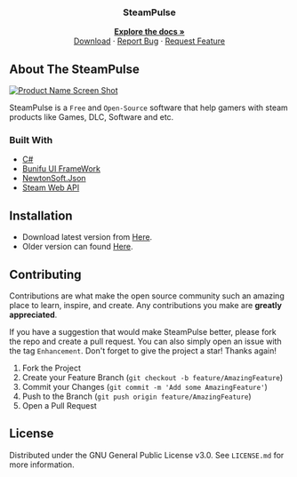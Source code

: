 <h3 align="center">SteamPulse</h3>
 
  <p align="center">
    <a href="https://github.com/amirhoseindavat/SteamPulse#readme"><strong>Explore the docs »</strong></a>
    <br />
    <a href="https://github.com/amirhoseindavat/SteamPulse/edit/main/README.md#installation">Download</a>
    ·
    <a href="https://github.com/amirhoseindavat/SteamPulse/issues">Report Bug</a>
    ·
    <a href="https://github.com/amirhoseindavat/SteamPulse/issues">Request Feature</a>
  </p>
</div>

## About The SteamPulse

[![Product Name Screen Shot][product-screenshot]](https://CodeMage.ir)

SteamPulse is a `Free` and `Open-Source` software that help gamers with steam products like Games, DLC, Software and etc.

<!--<p align="right">(<a href="#top">back to top</a>)</p>-->

### Built With

* [C#](https://docs.microsoft.com/en-us/dotnet/csharp)
* [Bunifu UI FrameWork](https://bunifuframework.com/)
* [NewtonSoft.Json](https://www.newtonsoft.com/json)
* [Steam Web API](https://partner.steamgames.com/doc/webapi_overview)

<!--### Prerequisites-->
## Installation

* Download latest version from [Here](https://cdn.codemage.ir/Projects/SteamPulse/Download/Latest). 
* Older version can found [Here](https://cdn.codemage.ir/Projects/SteamPulse/Download/OldVersions/).

<!-- ROADMAP 
## Roadmap

[ ] Feature 1

See the [open issues](https://github.com/amirhoseindavat/SteamPulse/issues) for a full list of proposed features (and known issues).-->

## Contributing

Contributions are what make the open source community such an amazing place to learn, inspire, and create. Any contributions you make are **greatly appreciated**.

If you have a suggestion that would make SteamPulse better, please fork the repo and create a pull request. You can also simply open an issue with the tag `Enhancement`.
Don't forget to give the project a star! Thanks again!

1. Fork the Project
2. Create your Feature Branch (`git checkout -b feature/AmazingFeature`)
3. Commit your Changes (`git commit -m 'Add some AmazingFeature'`)
4. Push to the Branch (`git push origin feature/AmazingFeature`)
5. Open a Pull Request

## License

Distributed under the GNU General Public License v3.0. See `LICENSE.md` for more information.


<!-- MARKDOWN LINKS & IMAGES -->

[product-screenshot]: https://cdn.codemage.ir/Projects/SteamPulse/ScreenShots/1.png
